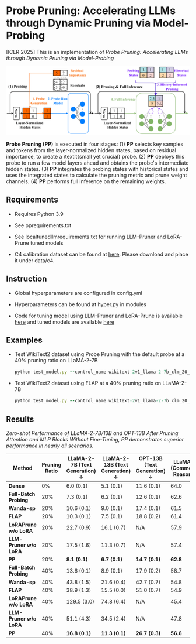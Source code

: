 # Probe Pruning: Accelerating LLMs through Dynamic Pruning via Model-Probing

[ICLR 2025] This is an implementation of *Probe Pruning: Accelerating LLMs through Dynamic Pruning via Model-Probing*

![Main Method](asset/method.png)

**Probe Pruning (PP)** is executed in four stages: (1) **PP** selects key samples and tokens from the layer-normalized hidden states, based on residual importance, to create a \textit{small yet crucial} probe. (2) **PP** deploys this probe to run a few model layers ahead and obtains the probe's intermediate hidden states. (3) **PP** integrates the probing states with historical states and uses the integrated states to calculate the pruning metric and prune weight channels. (4) **PP** performs full inference on the remaining weights.

## Requirements

- Requires Python 3.9

- See pprequirements.txt
  
- See localtunedllmrequirements.txt for running LLM-Pruner and LoRA-Prune tuned models

- C4 calibration dataset can be found at [here](https://drive.google.com/drive/folders/1OT4TBYDfAz4SNUFrXLJl04SRHNX9nGDj?usp=sharing). Please download and place it under data/c4.

## Instruction

- Global hyperparameters are configured in config.yml

- Hyperparameters can be found at hyper.py in modules

- Code for tuning model using LLM-Pruner and LoRA-Prune is available [here]() and tuned models are available [here]()


## Examples

- Test WikiText2 dataset using Probe Pruning with the default probe at a 40% pruning ratio on LLaMA-2-7B

  ```ruby
  python test_model.py --control_name wikitext-2v1_llama-2-7b_clm_20_1024_0.4_ppwandasp_probe-default_sync_c4-2000_0.5+0.05-0.5+0.05-0.5+0.05-0.5+0.05-0.5+0.05-seqrank+bszrank_default --device cuda
  ```

- Test WikiText2 dataset using FLAP at a 40% pruning ratio on LLaMA-2-7B

  ```ruby
  python test_model.py --control_name wikitext-2v1_llama-2-7b_clm_20_1024_0.4_flap_flap-default_asyncinter_c4-2000_None_default --device cuda
  ```


## Results

*Zero-shot Performance of LLaMA-2-7B/13B and OPT-13B After Pruning Attention and MLP Blocks Without Fine-Tuning, PP demonstrates superior performance in nearly all scenarios.*

| Method                  | Pruning Ratio | LLaMA-2-7B (Text Generation) ↓ | LLaMA-2-13B (Text Generation) ↓ | OPT-13B (Text Generation) ↓ | LLaMA-2-7B (Commonsense Reasoning) ↑ | LLaMA-2-13B (Commonsense Reasoning) ↑ | OPT-13B (Commonsense Reasoning) ↑ |
| ----------------------- | ------------- | ------------------------------ | ------------------------------- | --------------------------- | ------------------------------------ | ------------------------------------- | --------------------------------- |
| **Dense**               | 0%            | 6.0 (0.1)                      | 5.1 (0.1)                       | 11.6 (0.1)                  | 64.0                                 | 66.2                                  | 57.2                              |
| **Full-Batch Probing**  | 20%           | 7.3 (0.1)                      | 6.2 (0.1)                       | 12.6 (0.1)                  | 62.6                                 | 65.3                                  | 56.4                              |
| **Wanda-sp**            | 20%           | 10.6 (0.1)                     | 9.0 (0.1)                       | 17.4 (0.1)                  | 61.5                                 | 65.0                                  | 55.2                              |
| **FLAP**                | 20%           | 10.3 (0.1)                     | 7.5 (0.1)                       | 18.8 (0.2)                  | 61.4                                 | 64.6                                  | 54.9                              |
| **LoRAPrune w/o LoRA**  | 20%           | 22.7 (0.9)                     | 16.1 (0.7)                      | N/A                         | 57.9                                 | 58.9                                  | N/A                               |
| **LLM-Pruner w/o LoRA** | 20%           | 17.5 (1.6)                     | 11.3 (0.7)                      | N/A                         | 57.4                                 | 61.3                                  | N/A                               |
| **PP**                  | 20%           | **8.1 (0.1)**                  | **6.7 (0.1)**                   | **14.7 (0.1)**              | **62.8**                             | **65.3**                              | **56.5**                          |
| **Full-Batch Probing**  | 40%           | 13.6 (0.1)                     | 8.9 (0.1)                       | 17.9 (0.2)                  | 58.7                                 | 62.9                                  | 54.0                              |
| **Wanda-sp**            | 40%           | 43.8 (1.5)                     | 21.6 (0.4)                      | 42.7 (0.7)                  | 54.8                                 | 56.6                                  | 50.5                              |
| **FLAP**                | 40%           | 38.9 (1.3)                     | 15.5 (0.0)                      | 51.0 (0.7)                  | 54.9                                 | 60.6                                  | 50.8                              |
| **LoRAPrune w/o LoRA**  | 40%           | 129.5 (3.0)                    | 74.8 (6.4)                      | N/A                         | 45.4                                 | 48.1                                  | N/A                               |
| **LLM-Pruner w/o LoRA** | 40%           | 51.1 (4.3)                     | 34.5 (2.4)                      | N/A                         | 47.8                                 | 52.0                                  | N/A                               |
| **PP**                  | 40%           | **16.8 (0.1)**                 | **11.3 (0.1)**                  | **26.7 (0.3)**              | **56.6**                             | **61.0**                              | **53.1**                          |

